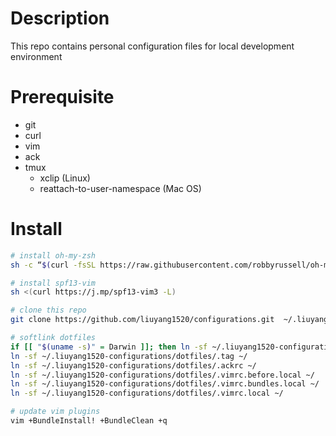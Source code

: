 # Description
This repo contains personal configuration files for local development environment

# Prerequisite
- git
- curl
- vim
- ack
- tmux
  - xclip (Linux)
  - reattach-to-user-namespace (Mac OS)

# Install
```bash
# install oh-my-zsh
sh -c “$(curl -fsSL https://raw.githubusercontent.com/robbyrussell/oh-my-zsh/master/tools/install.sh)”

# install spf13-vim
sh <(curl https://j.mp/spf13-vim3 -L)

# clone this repo
git clone https://github.com/liuyang1520/configurations.git  ~/.liuyang1520-configurations

# softlink dotfiles
if [[ "$(uname -s)" = Darwin ]]; then ln -sf ~/.liuyang1520-configurations/dotfiles/.tmux-osx.conf ~/.tmux.conf; else ln -sf ~/.liuyang1520-configurations/dotfiles/.tmux.conf ~/; fi
ln -sf ~/.liuyang1520-configurations/dotfiles/.tag ~/
ln -sf ~/.liuyang1520-configurations/dotfiles/.ackrc ~/
ln -sf ~/.liuyang1520-configurations/dotfiles/.vimrc.before.local ~/
ln -sf ~/.liuyang1520-configurations/dotfiles/.vimrc.bundles.local ~/
ln -sf ~/.liuyang1520-configurations/dotfiles/.vimrc.local ~/

# update vim plugins
vim +BundleInstall! +BundleClean +q
```
